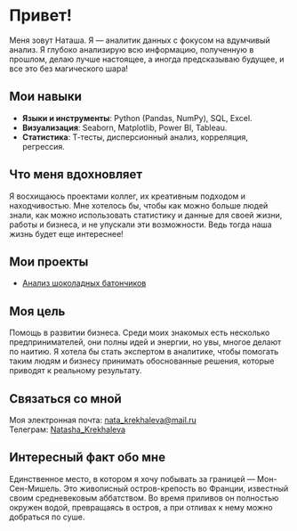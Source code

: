 # Привет! 
Меня зовут Наташа. Я — аналитик данных с фокусом на вдумчивый анализ. Я глубоко анализирую всю информацию, полученную в прошлом, делаю лучше настоящее, а иногда предсказываю будущее, и все это без магического шара!

## Мои навыки  
- **Языки и инструменты**: Python (Pandas, NumPy), SQL, Excel.  
- **Визуализация**: Seaborn, Matplotlib, Power BI, Tableau.
- **Статистика**: Т-тесты, дисперсионный анализ, корреляция, регрессия.

## Что меня вдохновляет
Я восхищаюсь проектами коллег, их креативным подходом и находчивостью.  Мне хотелось бы, чтобы как можно больше людей знали, как можно использовать статистику и данные для своей жизни, работы и бизнеса, и не упускали эти возможности. Ведь тогда наша жизнь будет еще интереснее!

## Мои проекты
- [Анализ шоколадных батончиков](https://github.com/Natasha-3/Analytics/tree/main/Chocolate)

## Моя цель
Помощь в развитии бизнеса. Среди моих знакомых есть несколько предпринимателей, они полны идей и энергии, но увы, многое делают по наитию. 
Я хотела бы стать экспертом в аналитике, чтобы помогать таким людям и бизнесу принимать обоснованные решения, которые приводят к реальному результату.

## Связаться со мной 
Моя электронная почта: [nata_krekhaleva@mail.ru](mailto:nata_krekhaleva@mail.ru)  
Телеграм: [Natasha_Krekhaleva](https://t.me/Natasha_Krekhaleva)

## Интересный факт обо мне 
Единственное место, в котором я хочу побывать за границей — Мон-Сен-Мишель. Это живописный остров-крепость во Франции, известный своим средневековым аббатством. Во время приливов он полностью окружен водой, превращаясь в остров, а при отливах к нему можно добраться по суше.
